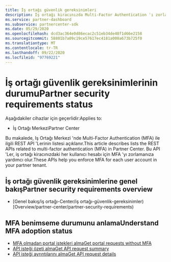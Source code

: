 ```yaml
---
title: İş ortağı güvenlik gereksinimleri
description: İş ortağı kiracınızda Multi-Factor Authentication 'ı zorlamanıza yardımcı olan REST API 'Leri anlayın.
ms.service: partner-dashboard
ms.subservice: partnercenter-sdk
ms.date: 05/29/2020
ms.openlocfilehash: dcd3ac364e0d86ecac2c51eb34de48f1d66e2158
ms.sourcegitcommit: 58801b7a09c19ce57617ec4181a008a673b725f0
ms.translationtype: MT
ms.contentlocale: tr-TR
ms.lasthandoff: 09/22/2020
ms.locfileid: "97769221"
---
```

# <a name="partner-security-requirements-status"></a><span data-ttu-id="9fa92-103">İş ortağı güvenlik gereksinimlerinin durumu</span><span class="sxs-lookup"><span data-stu-id="9fa92-103">Partner security requirements status</span></span>

<span data-ttu-id="9fa92-104">Aşağıdakiler cihazlar için geçerlidir:</span><span class="sxs-lookup"><span data-stu-id="9fa92-104">Applies to:</span></span>

- <span data-ttu-id="9fa92-105">İş Ortağı Merkezi</span><span class="sxs-lookup"><span data-stu-id="9fa92-105">Partner Center</span></span>

<span data-ttu-id="9fa92-106">Bu makalede, Iş Ortağı Merkezi 'nde Multi-Factor Authentication (MFA) ile ilgili REST API 'Lerinin listesi açıklanır.</span><span class="sxs-lookup"><span data-stu-id="9fa92-106">This article describes lists the REST APIs related to multi-factor authentication (MFA) in Partner Center.</span></span> <span data-ttu-id="9fa92-107">Bu API 'Ler, iş ortağı kiracınızdaki her kullanıcı hesabı için MFA 'yı zorlamanıza yardımcı olur.</span><span class="sxs-lookup"><span data-stu-id="9fa92-107">These APIs help you enforce MFA for each user account in your partner tenant.</span></span> 

## <a name="partner-security-requirements-overview"></a><span data-ttu-id="9fa92-108">İş ortağı güvenlik gereksinimlerine genel bakış</span><span class="sxs-lookup"><span data-stu-id="9fa92-108">Partner security requirements overview</span></span>

- <span data-ttu-id="9fa92-109">[Genel bakış/iş ortağı-Center/iş ortağı-güvenlik-gereksinimler)</span><span class="sxs-lookup"><span data-stu-id="9fa92-109">[Overview/partner-center/partner-security-requirements)</span></span>

## <a name="understand-mfa-adoption-status"></a><span data-ttu-id="9fa92-110">MFA benimseme durumunu anlama</span><span class="sxs-lookup"><span data-stu-id="9fa92-110">Understand MFA adoption status</span></span>

- [<span data-ttu-id="9fa92-111">MFA olmadan portal istekleri alma</span><span class="sxs-lookup"><span data-stu-id="9fa92-111">Get portal requests without MFA</span></span>](get-portal-requests-without-mfa.md)
- [<span data-ttu-id="9fa92-112">API isteği özeti alma</span><span class="sxs-lookup"><span data-stu-id="9fa92-112">Get API request summary</span></span>](get-api-request-summary.md)
- [<span data-ttu-id="9fa92-113">API isteği ayrıntılarını alma</span><span class="sxs-lookup"><span data-stu-id="9fa92-113">Get API request details</span></span>](get-api-request-details.md)
